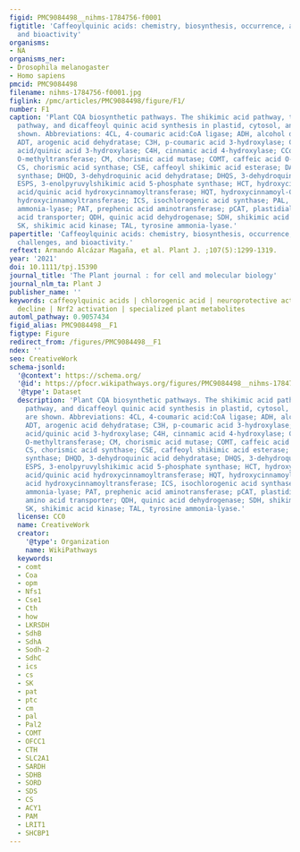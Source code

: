 ```yaml
---
figid: PMC9084498__nihms-1784756-f0001
figtitle: 'Caffeoylquinic acids: chemistry, biosynthesis, occurrence, analytical challenges,
  and bioactivity'
organisms:
- NA
organisms_ner:
- Drosophila melanogaster
- Homo sapiens
pmcid: PMC9084498
filename: nihms-1784756-f0001.jpg
figlink: /pmc/articles/PMC9084498/figure/F1/
number: F1
caption: 'Plant CQA biosynthetic pathways. The shikimic acid pathway, the phenylpropanoid
  pathway, and dicaffeoyl quinic acid synthesis in plastid, cytosol, and vacuole are
  shown. Abbreviations: 4CL, 4-coumaric acid:CoA ligase; ADH, alcohol dehydrogenases;
  ADT, arogenic acid dehydratase; C3H, p-coumaric acid 3-hydroxylase; C3′H, p-coumaroyl-shikimic
  acid/quinic acid 3-hydroxylase; C4H, cinnamic acid 4-hydroxylase; CCoAOMT, caffeoyl-CoA
  O-methyltransferase; CM, chorismic acid mutase; COMT, caffeic acid O-methyltransferase;
  CS, chorismic acid synthase; CSE, caffeoyl shikimic acid esterase; DAHPS, 3-deoxy-7-phosphoheptulonate
  synthase; DHQD, 3-dehydroquinic acid dehydratase; DHQS, 3-dehydroquinic acid synthase;
  ESPS, 3-enolpyruvylshikimic acid 5-phosphate synthase; HCT, hydroxycinnamoyl-CoA:shikimic
  acid/quinic acid hydroxycinnamoyltransferase; HQT, hydroxycinnamoyl-CoA:quinic acid
  hydroxycinnamoyltransferase; ICS, isochlorogenic acid synthase; PAL, phenylalanine
  ammonia-lyase; PAT, prephenic acid aminotransferase; pCAT, plastidial cationic amino
  acid transporter; QDH, quinic acid dehydrogenase; SDH, shikimic acid 5-dehydrogenase;
  SK, shikimic acid kinase; TAL, tyrosine ammonia-lyase.'
papertitle: 'Caffeoylquinic acids: chemistry, biosynthesis, occurrence, analytical
  challenges, and bioactivity.'
reftext: Armando Alcázar Magaña, et al. Plant J. ;107(5):1299-1319.
year: '2021'
doi: 10.1111/tpj.15390
journal_title: 'The Plant journal : for cell and molecular biology'
journal_nlm_ta: Plant J
publisher_name: ''
keywords: caffeoylquinic acids | chlorogenic acid | neuroprotective activity | cognitive
  decline | Nrf2 activation | specialized plant metabolites
automl_pathway: 0.9057434
figid_alias: PMC9084498__F1
figtype: Figure
redirect_from: /figures/PMC9084498__F1
ndex: ''
seo: CreativeWork
schema-jsonld:
  '@context': https://schema.org/
  '@id': https://pfocr.wikipathways.org/figures/PMC9084498__nihms-1784756-f0001.html
  '@type': Dataset
  description: 'Plant CQA biosynthetic pathways. The shikimic acid pathway, the phenylpropanoid
    pathway, and dicaffeoyl quinic acid synthesis in plastid, cytosol, and vacuole
    are shown. Abbreviations: 4CL, 4-coumaric acid:CoA ligase; ADH, alcohol dehydrogenases;
    ADT, arogenic acid dehydratase; C3H, p-coumaric acid 3-hydroxylase; C3′H, p-coumaroyl-shikimic
    acid/quinic acid 3-hydroxylase; C4H, cinnamic acid 4-hydroxylase; CCoAOMT, caffeoyl-CoA
    O-methyltransferase; CM, chorismic acid mutase; COMT, caffeic acid O-methyltransferase;
    CS, chorismic acid synthase; CSE, caffeoyl shikimic acid esterase; DAHPS, 3-deoxy-7-phosphoheptulonate
    synthase; DHQD, 3-dehydroquinic acid dehydratase; DHQS, 3-dehydroquinic acid synthase;
    ESPS, 3-enolpyruvylshikimic acid 5-phosphate synthase; HCT, hydroxycinnamoyl-CoA:shikimic
    acid/quinic acid hydroxycinnamoyltransferase; HQT, hydroxycinnamoyl-CoA:quinic
    acid hydroxycinnamoyltransferase; ICS, isochlorogenic acid synthase; PAL, phenylalanine
    ammonia-lyase; PAT, prephenic acid aminotransferase; pCAT, plastidial cationic
    amino acid transporter; QDH, quinic acid dehydrogenase; SDH, shikimic acid 5-dehydrogenase;
    SK, shikimic acid kinase; TAL, tyrosine ammonia-lyase.'
  license: CC0
  name: CreativeWork
  creator:
    '@type': Organization
    name: WikiPathways
  keywords:
  - comt
  - Coa
  - opm
  - Nfs1
  - Cse1
  - Cth
  - how
  - LKRSDH
  - SdhB
  - SdhA
  - Sodh-2
  - SdhC
  - ics
  - cs
  - SK
  - pat
  - ptc
  - cm
  - pal
  - Pal2
  - COMT
  - OFCC1
  - CTH
  - SLC2A1
  - SARDH
  - SDHB
  - SORD
  - SDS
  - CS
  - ACY1
  - PAM
  - LRIT1
  - SHCBP1
---
```

